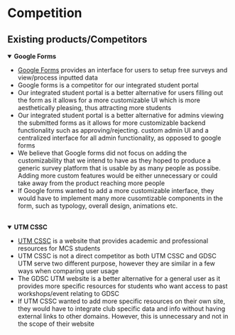 # Competition

## Existing products/Competitors

<details open>
<summary><strong>Google Forms</strong></summary>
<ul>
    <li><a href="https://docs.google.com/forms/u/0"/>Google Forms</a> provides an interface for users to setup free surveys and view/process inputted data</li>
    <li>Google forms is a competitor for our integrated student portal</li>
    <li>Our integrated student portal is a better alternative for users filling out the form as it allows for a more customizable UI which is more aesthetically pleasing, thus attracting more students</li>
    <li>Our integrated student portal is a better alternative for admins viewing the submitted forms as it allows for more customizable backend functionality such as approving/rejecting. custom admin UI and a centralized interface for all admin functionality, as opposed to google forms</li>
    <li>We believe that Google forms did not focus on adding the customizability that we intend to have as they hoped to produce a generic survey platform that is usable by as many people as possibe. Adding more custom features would be either unnecessary or could take away from the product reaching more people </li>
    <li>If Google forms wanted to add a more customizable interface, they would have to implement many more cusomtizable components in the form, such as typology, overall design, animations etc. </li>
</ul>
</details>
<br>
<details open>
    <summary><strong>UTM CSSC</strong></summary>
    <ul>
        <li><a href="https://cssc.utm.utoronto.ca/"/>UTM CSSC</a> is a website that provides academic and professional resources for MCS students</li>
        <li>UTM CSSC is not a direct competitor as both UTM CSSC and GDSC UTM serve two different purpose, however they are similar in a few ways when comparing user usage</li>
        <li>The GDSC UTM website is a better alternative for a general user as it provides more specific resources for students who want access to past workshops/event relating to GDSC</li>
        <li>If UTM CSSC wanted to add more specific resources on their own site, they would have to integrate club specific data and info without having external links to other domains. However, this is unnecessary and not in the scope of their website</li>
    </ul>
</details>
    <br>
